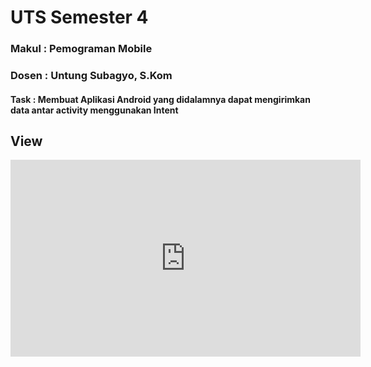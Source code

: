 # UTS Semester 4
### Makul   : Pemograman Mobile
### Dosen   : Untung Subagyo, S.Kom
#### Task   : Membuat Aplikasi Android yang didalamnya dapat mengirimkan data antar activity menggunakan Intent 


## View

<iframe width="560" height="315" src="https://www.youtube.com/embed/Ac5olAAwGaU" frameborder="0" allow="accelerometer; autoplay; encrypted-media; gyroscope; picture-in-picture" allowfullscreen></iframe>


